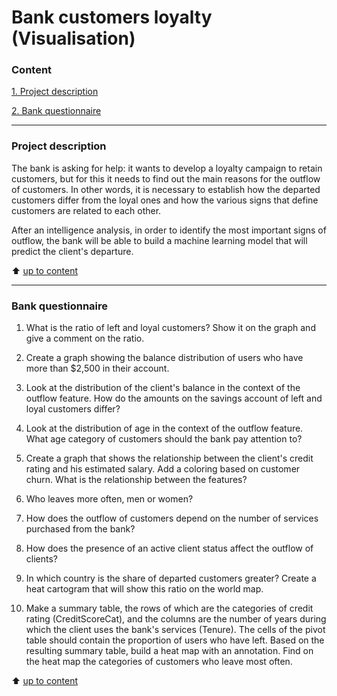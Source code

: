 # Bank customers loyalty (Visualisation)

### Content 
[1. Project description](https://github.com/IgorAbalakin/Bank_customers_loyalty_Visualisation/blob/main/README.md#Project-description) 

[2. Bank questionnaire](https://github.com/IgorAbalakin/Bank_customers_loyalty_Visualisation/blob/main/README.md#Bank-questionnaire) 
 
____
### Project description 

The bank is asking for help: it wants to develop a loyalty campaign to retain customers, but for this it needs to find out the main reasons for the outflow of customers. In other words, it is necessary to establish how the departed customers differ from the loyal ones and how the various signs that define customers are related to each other.

After an intelligence analysis, in order to identify the most important signs of outflow, the bank will be able to build a machine learning model that will predict the client's departure. 

 
:arrow_up: [up to content](https://github.com/IgorAbalakin/Bank_customers_loyalty_Visualisation/blob/main/README.md#Content)

 ____
### Bank questionnaire

1. What is the ratio of left and loyal customers? Show it on the graph and give a comment on the ratio.

2. Create a graph showing the balance distribution of users who have more than $2,500 in their account. 

3. Look at the distribution of the client's balance in the context of the outflow feature. How do the amounts on the savings account of left and loyal customers differ? 

4. Look at the distribution of age in the context of the outflow feature. What age category of customers should the bank pay attention to?

5. Create a graph that shows the relationship between the client's credit rating and his estimated salary. Add a coloring based on customer churn. What is the relationship between the features?

6. Who leaves more often, men or women?

7. How does the outflow of customers depend on the number of services purchased from the bank?

8. How does the presence of an active client status affect the outflow of clients? 

9. In which country is the share of departed customers greater? Create a heat cartogram that will show this ratio on the world map. 

10. Make a summary table, the rows of which are the categories of credit rating (CreditScoreCat), and the columns are the number of years during which the client uses the bank's services (Tenure). The cells of the pivot table should contain the proportion of users who have left.
Based on the resulting summary table, build a heat map with an annotation. Find on the heat map the categories of customers who leave most often.

:arrow_up: [up to content](https://github.com/IgorAbalakin/Bank_customers_loyalty_Visualisation/blob/main/README.md#Content)
